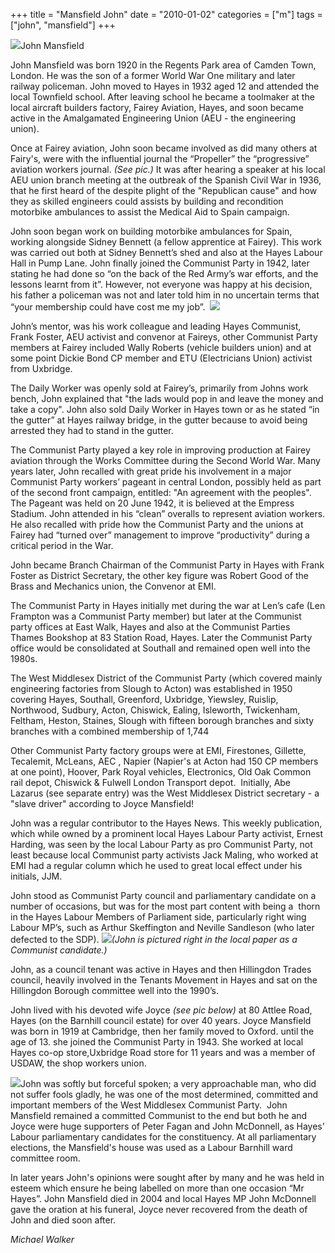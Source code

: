 +++
title = "Mansfield John"
date = "2010-01-02"
categories = ["m"]
tags = ["john", "mansfield"]
+++

![](http://79.170.40.183/grahamstevenson.me.uk/images/stories/mansfield%20john%20[1].JPG)John Mansfield

John Mansfield was born 1920 in the Regents Park area of Camden Town, London. He was the son of a former World War One military and later railway policeman. John moved to Hayes in 1932 aged 12 and attended the local Townfield school. After leaving school he became a toolmaker at the local aircraft builders factory, Fairey Aviation, Hayes, and soon became active in the Amalgamated Engineering Union (AEU - the engineering union).

Once at Fairey aviation, John soon became involved as did many others at Fairy's, were with the influential journal the “Propeller” the “progressive” aviation workers journal. _(See pic.)_ It was after hearing a speaker at his local AEU union branch meeting at the outbreak of the Spanish Civil War in 1936, that he first heard of the despite plight of the "Republican cause" and how they as skilled engineers could assists by building and recondition motorbike ambulances to assist the Medical Aid to Spain campaign.

John soon began work on building motorbike ambulances for Spain, working alongside Sidney Bennett (a fellow apprentice at Fairey). This work was carried out both at Sidney Bennett’s shed and also at the Hayes Labour Hall in Pump Lane. John finally joined the Communist Party in 1942, later stating he had done so “on the back of the Red Army’s war efforts, and the lessons learnt from it”. However, not everyone was happy at his decision, his father a policeman was not and later told him in no uncertain terms that “your membership could have cost me my job”.  ![](http://79.170.40.183/grahamstevenson.me.uk/images/stories/mansfield%20new%20propellor%202.JPG)  

John’s mentor, was his work colleague and leading Hayes Communist, Frank Foster, AEU activist and convenor at Faireys, other Communist Party members at Fairey included Wally Roberts (vehicle builders union) and at some point Dickie Bond CP member and ETU (Electricians Union) activist from Uxbridge.

The Daily Worker was openly sold at Fairey’s, primarily from Johns work bench, John explained that "the lads would pop in and leave the money and take a copy". John also sold Daily Worker in Hayes town or as he stated “in the gutter” at Hayes railway bridge, in the gutter because to avoid being arrested they had to stand in the gutter.

The Communist Party played a key role in improving production at Fairey aviation through the Works Committee during the Second World War. Many years later, John recalled with great pride his involvement in a major Communist Party workers’ pageant in central London, possibly held as part of the second front campaign, entitled: "An agreement with the peoples". The Pageant was held on 20 June 1942, it is believed at the Empress Stadium. John attended in his “clean” overalls to represent aviation workers. He also recalled with pride how the Communist Party and the unions at Fairey had “turned over” management to improve “productivity” during a critical period in the War.

John became Branch Chairman of the Communist Party in Hayes with Frank Foster as District Secretary, the other key figure was Robert Good of the Brass and Mechanics union, the Convenor at EMI.

The Communist Party in Hayes initially met during the war at Len’s cafe (Len Frampton was a Communist Party member) but later at the Communist party offices at East Walk, Hayes and also at the Communist Parties Thames Bookshop at 83 Station Road, Hayes. Later the Communist Party office would be consolidated at Southall and remained open well into the 1980s.

The West Middlesex District of the Communist Party (which covered mainly engineering factories from Slough to Acton) was established in 1950 covering Hayes, Southall, Greenford, Uxbridge, Yiewsley, Ruislip, Northwood, Sudbury, Acton, Chiswick, Ealing, Isleworth, Twickenham, Feltham, Heston, Staines, Slough with fifteen borough branches and sixty branches with a combined membership of 1,744

Other Communist Party factory groups were at EMI, Firestones, Gillette, Tecalemit, McLeans, AEC , Napier (Napier's at Acton had 150 CP members at one point), Hoover, Park Royal vehicles, Electronics, Old Oak Common rail depot, Chiswick & Fulwell London Transport depot.  Initially, Abe Lazarus (see separate entry) was the West Middlesex District secretary - a "slave driver" according to Joyce Mansfield!

John was a regular contributor to the Hayes News. This weekly publication, which while owned by a prominent local Hayes Labour Party activist, Ernest Harding, was seen by the local Labour Party as pro Communist Party, not least because local Communist party activists Jack Maling, who worked at EMI had a regular column which he used to great local effect under his initials, JJM.

John stood as Communist Party council and parliamentary candidate on a number of occasions, but was for the most part content with being a  thorn in the Hayes Labour Members of Parliament side, particularly right wing Labour MP’s, such as Arthur Skeffington and Neville Sandleson (who later defected to the SDP). ![](http://79.170.40.183/grahamstevenson.me.uk/images/stories/mansfield%20john%20communist%20cand.JPG)_(John is pictured right in the local paper as a Communist candidate.)_

John, as a council tenant was active in Hayes and then Hillingdon Trades council, heavily involved in the Tenants Movement in Hayes and sat on the Hillingdon Borough committee well into the 1990’s.

John lived with his devoted wife Joyce _(see pic below)_ at 80 Attlee Road, Hayes (on the Barnhill council estate) for over 40 years. Joyce Mansfield was born in 1919 at Cambridge, then her family moved to Oxford. until the age of 13. she joined the Communist Party in 1943. She worked at local Hayes co-op store,Uxbridge Road store for 11 years and was a member of USDAW, the shop workers union.

![](http://79.170.40.183/grahamstevenson.me.uk/images/stories/mansfield%20john%20JOYCE.JPG)John was softly but forceful spoken; a very approachable man, who did not suffer fools gladly, he was one of the most determined, committed and important members of the West Middlesex Communist Party.  John Mansfield remained a committed Communist to the end but both he and Joyce were huge supporters of Peter Fagan and John McDonnell, as Hayes' Labour parliamentary candidates for the constituency. At all parliamentary elections, the Mansfield's house was used as a Labour Barnhill ward committee room.

In later years John's opinions were sought after by many and he was held in esteem which ensure he being labelled on more than one occasion “Mr Hayes”. John Mansfield died in 2004 and local Hayes MP John McDonnell gave the oration at his funeral, Joyce never recovered from the death of John and died soon after.

_Michael Walker_
